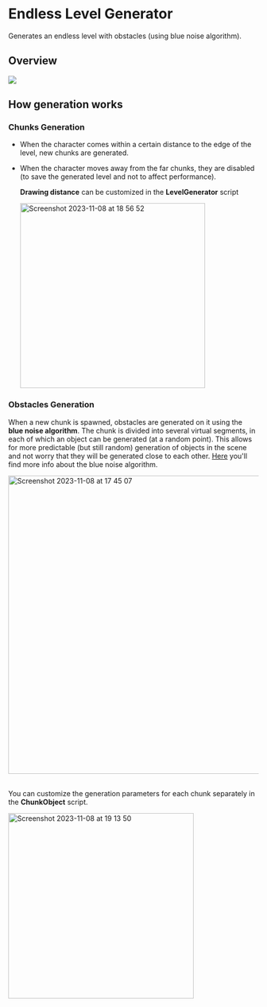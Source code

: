 # Endless Level Generator
Generates an endless level with obstacles (using blue noise algorithm).

## Overview

![](https://github.com/VadimGerc/Level-Generator/blob/main/Readme%20Assets/Overview.gif)

## How generation works

### Chunks Generation

- When the character comes within a certain distance to the edge of the level, new chunks are generated.
- When the character moves away from the far chunks, they are disabled (to save the generated level and not to affect performance).

  **Drawing distance** can be customized in the **LevelGenerator** script

  <img width="372" alt="Screenshot 2023-11-08 at 18 56 52" src="https://github.com/VadimGerc/Level-Generator/assets/116275237/f936ba82-e756-49c9-bf8b-caa7d9f78377">

### Obstacles Generation

When a new chunk is spawned, obstacles are generated on it using the **blue noise algorithm**. The chunk is divided into several virtual segments, in each of which an object can be generated (at a random point). This allows for more predictable (but still random) generation of objects in the scene and not worry that they will be generated close to each other. [Here](https://youtu.be/lRfdN4L2SUg?si=bEgZ_MQGM4DY_cV4) you'll find more info about the blue noise algorithm.

<img width="600" alt="Screenshot 2023-11-08 at 17 45 07" src="https://github.com/VadimGerc/Level-Generator/assets/116275237/9ddfe739-cbc5-4e93-8f7a-3e5548293b36">

<br />
<br />

You can customize the generation parameters for each chunk separately in the **ChunkObject** script.

<img width="373" alt="Screenshot 2023-11-08 at 19 13 50" src="https://github.com/VadimGerc/Level-Generator/assets/116275237/ed8f7c0a-8514-41e7-85c2-c29f4ebd8496">
